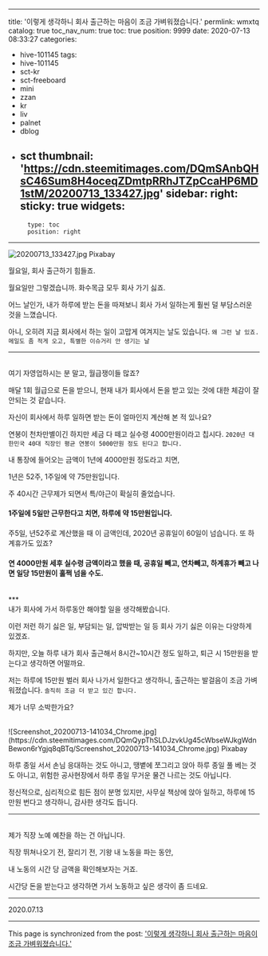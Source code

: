 
---
title: '이렇게 생각하니 회사 출근하는 마음이 조금 가벼워졌습니다.'
permlink: wmxtq
catalog: true
toc_nav_num: true
toc: true
position: 9999
date: 2020-07-13 08:33:27
categories:
- hive-101145
tags:
- hive-101145
- sct-kr
- sct-freeboard
- mini
- zzan
- kr
- liv
- palnet
- dblog
- sct
thumbnail: 'https://cdn.steemitimages.com/DQmSAnbQHsC46Sum8H4oceqZDmtpRRhJTZpCcaHP6MD1stM/20200713_133427.jpg'
sidebar:
    right:
        sticky: true
widgets:
    -
        type: toc
        position: right
---


![20200713_133427.jpg](https://cdn.steemitimages.com/DQmSAnbQHsC46Sum8H4oceqZDmtpRRhJTZpCcaHP6MD1stM/20200713_133427.jpg)
Pixabay
<br>

월요일, 회사 출근하기 힘들죠.

월요일만 그렇겠습니까. 화수목금 모두 회사 가기 싫죠.

어느 날인가, 내가 하루에 받는 돈을 따져보니 회사 가서 일하는게 훨씬 덜 부담스러운 것을 느꼈습니다.

아니, 오히려 지금 회사에서 하는 일이 고맙게 여겨지는 날도 있습니다.
`왜 그런 날 있죠. 메일도 좀 적게 오고, 특별한 이슈거리 안 생기는 날`
<br>
***
<br>
여기 자영업하시는 분 말고, 월급쟁이들 많죠?

매달 1회 월급으로 돈을 받으니, 현재 내가 회사에서 돈을 받고 있는 것에 대한 체감이 잘 안되는 것 같습니다.

자신이 회사에서 하루 일하면 받는 돈이 얼마인지 계산해 본 적 있나요?

연봉이 천차만별이긴 하지만 세금 다 떼고 실수령 4000만원이라고 칩시다.
`2020년 대한민국 40대 직장인 평균 연봉이 5000만원 정도 된다고 합니다.`

내 통장에 들어오는 금액이 1년에 4000만원 정도라고 치면,

1년은 52주, 1주일에 약 75만원입니다.

주 40시간 근무제가 되면서 특/야근이 확실히 줄었습니다.

#### 1주일에 5일만 근무한다고 치면, 하루에 약 15만원입니다.
#### 

주5일, 년52주로 계산했을 때 이 금액인데, 2020년 공휴일이 60일이 넘습니다. 또 하계휴가도 있죠?

#### 연 4000만원 세후 실수령 금액이라고 했을 때, 공휴일 빼고, 연차빼고, 하계휴가 빼고 나면  일당 15만원이 훌쩍 넘을 수도.
<br>
***
<br>
내가 회사에 가서 하루동안 해야할 일을 생각해봤습니다.

이런 저런 하기 싫은 일, 부담되는 일, 압박받는 일 등 회사 가기 싫은 이유는 다양하게 있겠죠.

하지만, 오늘 하루 내가 회사 출근해서 8시간~10시간 정도 일하고, 퇴근 시 15만원을 받는다고 생각하면 어떨까요.

저는 하루에 15만원 벌러 회사 나가서 일한다고 생각하니, 출근하는 발걸음이 조금 가벼워졌습니다.
`솔직히 조금 더 받고 있긴 합니다.`

제가 너무 소박한가요?

<br>
![Screenshot_20200713-141034_Chrome.jpg](https://cdn.steemitimages.com/DQmQypThSLDJzvkUg45cWbseWJkgWdnBewon6rYgjq8qBTq/Screenshot_20200713-141034_Chrome.jpg)
Pixabay
<br>

하루 종일 서서 손님 응대하는 것도 아니고, 땡볕에 쪼그리고 앉아 하루 종일 풀 베는 것도 아니고, 위험한 공사현장에서 하루 종일 무거운 물건 나르는 것도 아닙니다.

정신적으로, 심리적으로 힘든 점이 분명 있지만, 사무실 책상에 앉아 일하고, 하루에 15만원 번다고 생각하니, 감사한 생각도 듭니다.
<br>
***
<br>
제가 직장 노예 예찬을 하는 건 아닙니다. 

직장 뛰쳐나오기 전, 잘리기 전, 기왕 내 노동을 파는 동안, 

내 노동의 시간 당 금액을 확인해보자는 거죠.

시간당 돈을 받는다고 생각하면 가서 노동하고 싶은 생각이 좀 드네요.

***

2020.07.13

- - -

This page is synchronized from the post: ['이렇게 생각하니 회사 출근하는 마음이 조금 가벼워졌습니다.'](https://steemit.com/@lucky2015/wmxtq)
